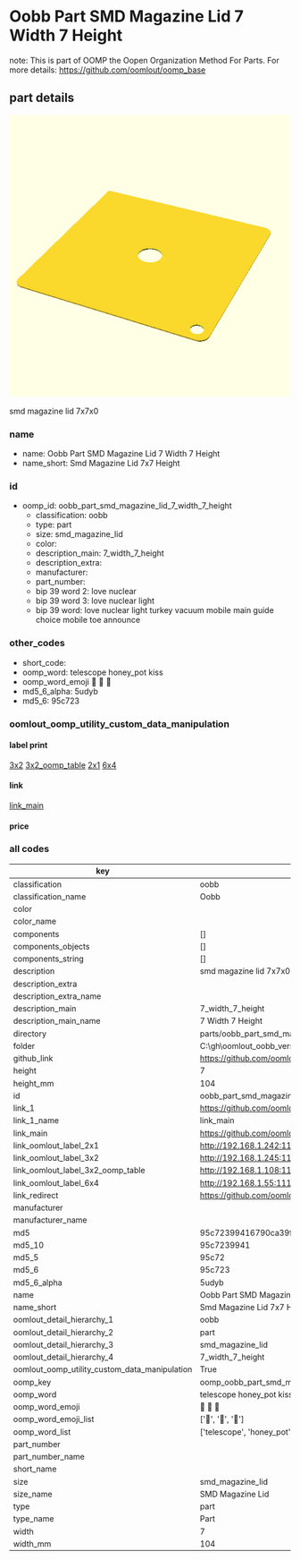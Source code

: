 # Oobb Part SMD Magazine Lid 7 Width 7 Height  

note: This is part of OOMP the Oopen Organization Method For Parts. For more details: https://github.com/oomlout/oomp_base

##  part details
  

[![](3dpr.png)](3dpr.png)

smd magazine lid 7x7x0



### name
* name: Oobb Part SMD Magazine Lid 7 Width 7 Height
* name_short: Smd Magazine Lid 7x7 Height
### id
* oomp_id: oobb_part_smd_magazine_lid_7_width_7_height
  * classification: oobb
  * type: part
  * size: smd_magazine_lid
  * color: 
  * description_main: 7_width_7_height
  * description_extra: 
  * manufacturer: 
  * part_number: 
  * bip 39 word 2: love nuclear
  * bip 39 word 3: love nuclear light
  * bip 39 word: love nuclear light turkey vacuum mobile main guide choice mobile toe announce

### other_codes
* short_code: 
* oomp_word: telescope honey_pot kiss
* oomp_word_emoji :telescope: :honey_pot: :kiss:
* md5_6_alpha: 5udyb
* md5_6: 95c723






### oomlout_oomp_utility_custom_data_manipulation
#### label print
[3x2](http://192.168.1.245:1112/?label=oomp%205udyb)
[3x2_oomp_table](http://192.168.1.108:1112/?label=oomp%205udyb)
[2x1](http://192.168.1.242:1112/?label=oomp%205udyb)
[6x4](http://192.168.1.55:1112/?label=oomp%205udyb)    

#### link

[link_main](https://github.com/oomlout/oomlout_oobb_version_4_generated_parts/tree/main/navigation_oomp/oobb/part/smd_magazine_lid/7_width_7_height/part)                              

#### price







### all codes 
| key | value |  
| --- | --- |  
| classification | oobb |  
| classification_name | Oobb |  
| color |  |  
| color_name |  |  
| components | [] |  
| components_objects | [] |  
| components_string | [] |  
| description | smd magazine lid 7x7x0 |  
| description_extra |  |  
| description_extra_name |  |  
| description_main | 7_width_7_height |  
| description_main_name | 7 Width 7 Height |  
| directory | parts/oobb_part_smd_magazine_lid_7_width_7_height |  
| folder | C:\gh\oomlout_oobb_version_4_generated_parts\parts\oobb_part_smd_magazine_lid_7_width_7_height |  
| github_link | https://github.com/oomlout/oomlout_oomp_part_src/tree/main/parts/oobb_part_smd_magazine_lid_7_width_7_height |  
| height | 7 |  
| height_mm | 104 |  
| id | oobb_part_smd_magazine_lid_7_width_7_height |  
| link_1 | https://github.com/oomlout/oomlout_oobb_version_4_generated_parts/tree/main/navigation_oomp/oobb/part/smd_magazine_lid/7_width_7_height/part |  
| link_1_name | link_main |  
| link_main | https://github.com/oomlout/oomlout_oobb_version_4_generated_parts/tree/main/navigation_oomp/oobb/part/smd_magazine_lid/7_width_7_height/part |  
| link_oomlout_label_2x1 | http://192.168.1.242:1112/?label=oomp%205udyb |  
| link_oomlout_label_3x2 | http://192.168.1.245:1112/?label=oomp%205udyb |  
| link_oomlout_label_3x2_oomp_table | http://192.168.1.108:1112/?label=oomp%205udyb |  
| link_oomlout_label_6x4 | http://192.168.1.55:1112/?label=oomp%205udyb |  
| link_redirect | https://github.com/oomlout/oomlout_oobb_version_4_generated_parts/tree/main/parts/oobb_smd_magazine_lid_07_07 |  
| manufacturer |  |  
| manufacturer_name |  |  
| md5 | 95c72399416790ca39f84eab0325d423 |  
| md5_10 | 95c7239941 |  
| md5_5 | 95c72 |  
| md5_6 | 95c723 |  
| md5_6_alpha | 5udyb |  
| name | Oobb Part SMD Magazine Lid 7 Width 7 Height |  
| name_short | Smd Magazine Lid 7x7 Height |  
| oomlout_detail_hierarchy_1 | oobb |  
| oomlout_detail_hierarchy_2 | part |  
| oomlout_detail_hierarchy_3 | smd_magazine_lid |  
| oomlout_detail_hierarchy_4 | 7_width_7_height |  
| oomlout_oomp_utility_custom_data_manipulation | True |  
| oomp_key | oomp_oobb_part_smd_magazine_lid_7_width_7_height |  
| oomp_word | telescope honey_pot kiss |  
| oomp_word_emoji | :telescope: :honey_pot: :kiss: |  
| oomp_word_emoji_list | [':telescope:', ':honey_pot:', ':kiss:'] |  
| oomp_word_list | ['telescope', 'honey_pot', 'kiss'] |  
| part_number |  |  
| part_number_name |  |  
| short_name |  |  
| size | smd_magazine_lid |  
| size_name | SMD Magazine Lid |  
| type | part |  
| type_name | Part |  
| width | 7 |  
| width_mm | 104 |  
